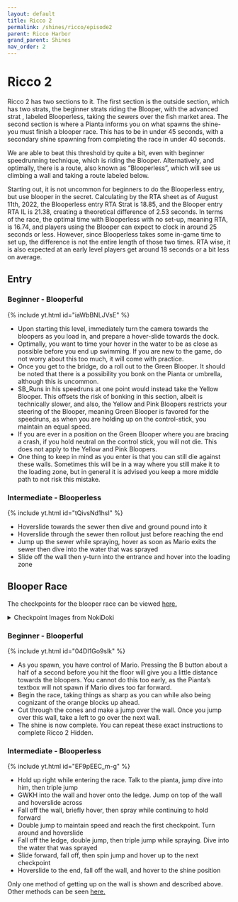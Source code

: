 ```yaml
---
layout: default
title: Ricco 2
permalink: /shines/ricco/episode2
parent: Ricco Harbor
grand_parent: Shines
nav_order: 2
---
```


# Ricco 2
Ricco 2 has two sections to it. The first section is the outside section, which has two strats, the beginner strats riding the Blooper, with the advanced strat , labeled Blooperless, taking the sewers over the fish market area. The second section is where a Pianta informs you on what spawns the shine- you must finish a blooper race. This has to be in under 45 seconds, with a secondary shine spawning from completing the race in under 40 seconds. 

We are able to beat this threshold by quite a bit, even with beginner speedrunning technique, which is riding the Blooper. Alternatively, and optimally, there is a route, also known as “Blooperless”, which will see us climbing a wall and taking a route labeled below.

Starting out, it is not uncommon for beginners to do the Blooperless entry, but use blooper in the secret. Calculating by the RTA sheet as of August 11th, 2022, the Blooperless entry RTA Strat is 18.85, and the Blooper entry RTA IL is 21.38, creating a theoretical difference of 2.53 seconds. In terms of the race, the optimal time with Blooperless with no set-up, meaning RTA, is 16.74, and players using the Blooper can expect to clock in around 25 seconds or less. However, since Blooperless takes some in-game time to set up, the difference is not the entire length of those two times. RTA wise, it is also expected at an early level players get around 18 seconds or a bit less on average.

## Entry
### Beginner - Blooperful
{% include yt.html id="iaWbBNLJVsE" %}

- Upon starting this level, immediately turn the camera towards the bloopers as you load in, and prepare a hover-slide towards the dock.
- Optimally, you want to time your hover in the water to be as close as possible before you end up swimming. If you are new to the game, do not worry about this too much, it will come with practice.
- Once you get to the bridge, do a roll out to the Green Blooper. It should be noted that there is a possibility you bonk on the Pianta or umbrella, although this is uncommon.
- SB_Runs in his speedruns at one point would instead take the Yellow Blooper. This offsets the risk of bonking in this section, albeit is technically slower, and also, the Yellow and Pink Bloopers restricts your steering of the Blooper, meaning Green Blooper is favored for the speedruns, as when you are holding up on the control-stick, you maintain an equal speed.
- If you are ever in a position on the Green Blooper where you are bracing a crash, if you hold neutral on the control stick, you will not die. This does not apply to the Yellow and Pink Bloopers.
- One thing to keep in mind as you enter is that you can still die against these walls. Sometimes this will be in a way where you still make it to the loading zone, but in general it is advised you keep a more middle path to not risk this mistake.

### Intermediate - Blooperless
{% include yt.html id="tQivsNd1hsI" %}

- Hoverslide towards the sewer then dive and ground pound into it
- Hoverslide through the sewer then rollout just before reaching the end
- Jump up the sewer while spraying, hover as soon as Mario exits the sewer then dive into the water that was sprayed
- Slide off the wall then y-turn into the entrance and hover into the loading zone

## Blooper Race
The checkpoints for the blooper race can be viewed [here.](https://twitter.com/Qbe_Root/status/1456776358571483139)
<details markdown="block">
  <summary markdown="span">
    Checkpoint Images from NokiDoki
  </summary>
  {: .text-gamma}
<img src="https://i.imgur.com/U41gw4X.jpeg" width="200"> <img src="https://i.imgur.com/ACANvVC.jpeg" width="200">
<img src="https://i.imgur.com/zSUXacc.jpeg" width="200"> <img src="https://i.imgur.com/zSUXacc.jpeg" width="200">
</details>

### Beginner - Blooperful
{% include yt.html id="04DI1Go9slk" %}

- As you spawn, you have control of Mario. Pressing the B button about a half of a second before you hit the floor will give you a little distance towards the bloopers. You cannot do this too early, as the Pianta’s textbox will not spawn if Mario dives too far forward.
- Begin the race, taking things as sharp as you can while also being cognizant of the orange blocks up ahead.
- Cut through the cones and make a jump over the wall. Once you jump over this wall, take a left to go over the next wall.
- The shine is now complete. You can repeat these exact instructions to complete Ricco 2 Hidden.

### Intermediate - Blooperless
{% include yt.html id="EF9pEEC_m-g" %}
- Hold up right while entering the race. Talk to the pianta, jump dive into him, then triple jump
- GWKH into the wall and hover onto the ledge. Jump on top of the wall and hoverslide across
- Fall off the wall, briefly hover, then spray while continuing to hold forward
- Double jump to maintain speed and reach the first checkpoint. Turn around and hoverslide
- Fall off the ledge, double jump, then triple jump while spraying. Dive into the water that was sprayed
- Slide forward, fall off, then spin jump and hover up to the next checkpoint
- Hoverslide to the end, fall off the wall, and hover to the shine position

Only one method of getting up on the wall is shown and described above. Other methods can be seen [here.](https://youtu.be/Xtp1CX4Vke4)
